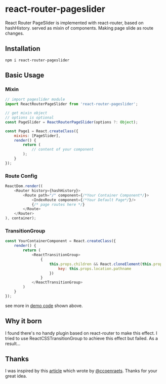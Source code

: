 # react-router-pageslider
React Router PageSlider is implemented with react-router, based on hashHistory. served as mixin of components.
Making page slide as route changes.

## Installation
``` npm i react-router-pageslider ```

## Basic Usage

### Mixin
```js
// import pageslider module
import ReactRouterPageSlider from 'react-router-pageslider';

// get mixin object
// options is optional
const PageSlider = ReactRouterPageSlider(options ?: Object);

const Page1 = React.createClass({
	mixins: [PageSlider],
	render() {
		return (
			// content of your component
		);
	}
});
```

### Route Config
```js
ReactDom.render((
	<Router history={hashHistory}>
		<Route path="/" component={/*Your Container Component*/}>
			<IndexRoute component={/*Your Default Page*/}/>
			{/* page routes here */}
		</Route>
	</Router>
), container);
```

### TransitionGroup
```js
const YourContainerComponent = React.createClass({
	render() {
		return (
			<ReactTransitionGroup>
				{
					this.props.children && React.cloneElement(this.props.children, {
						key: this.props.location.pathname
					})
				}
			</ReactTransitionGroup>
		)
	}
});
```
see more in [demo code](test.html) shown above.
## Why it born
I found there's no handy plugin based on react-router to make this effect. I tried to use ReactCSSTransitionGroup to achieve this effect but failed. As a result...

## Thanks
I was inspired by this [article](http://coenraets.org/blog/2013/03/hardware-accelerated-page-transitions-for-mobile-web-apps-phonegap-apps/) which wrote by [
@ccoenraets](https://twitter.com/intent/follow?original_referer=http%3A%2F%2Fcoenraets.org%2Fblog%2Fbio%2F&ref_src=twsrc%5Etfw&screen_name=ccoenraets&tw_p=followbutton).
Thanks for your great idea.

